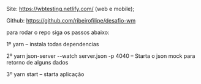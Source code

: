 Site: https://wbtesting.netlify.com/ (web e mobile);

Github: https://github.com/ribeirofilipe/desafio-wm

para rodar o repo siga os passos abaixo:

1º yarn – instala todas dependencias

2º yarn json-server --watch server.json -p 4040 – Starta o json mock para retorno de alguns dados

3º yarn start – starta aplicação
